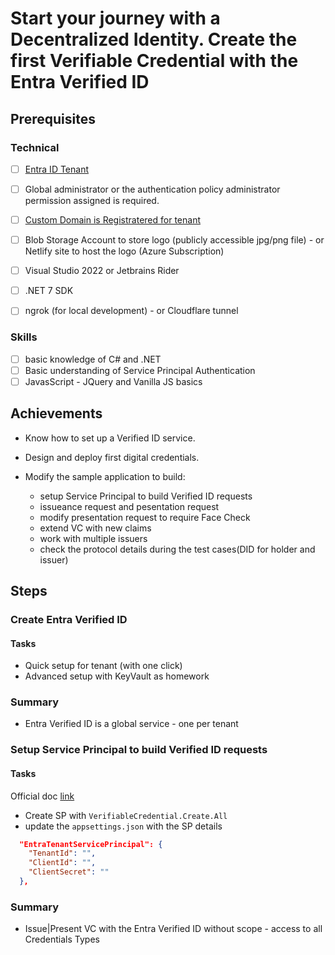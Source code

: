 # Start your journey with a Decentralized Identity. Create the first Verifiable Credential with the Entra Verified ID

## Prerequisites
### Technical
- [ ] [Entra ID Tenant](https://www.microsoft.com/en-gb/security/business/identity-access/microsoft-entra-id)
- [ ] Global administrator or the authentication policy administrator permission assigned is required.
- [ ] [Custom Domain is Registratered for tenant](https://learn.microsoft.com/en-us/entra/identity/users/domains-manage)
- [ ] Blob Storage Account to store logo (publicly accessible jpg/png file) - or Netlify site to host the logo (Azure Subscription)

- [ ] Visual Studio 2022 or Jetbrains Rider
- [ ] .NET 7 SDK

- [ ] ngrok (for local development) - or Cloudflare tunnel

### Skills
- [ ] basic knowledge of C# and .NET
- [ ] Basic understanding of Service Principal Authentication
- [ ] JavasScript - JQuery and Vanilla JS basics

## Achievements
- Know how to set up a Verified ID service.
- Design and deploy first digital credentials.

- Modify the sample application to build:
    - setup Service Principal to build Verified ID requests
    - issueance request and pesentation request
    - modify presentation request to require Face Check
    - extend VC with new claims
    - work with multiple issuers
    - check the protocol details during the test cases(DID for holder and issuer)


## Steps
### Create Entra Verified ID
#### Tasks
- Quick setup for tenant (with one click)
- Advanced setup with KeyVault as homework
### Summary
- Entra Verified ID is a global service - one per tenant

### Setup Service Principal to build Verified ID requests
#### Tasks
Official doc [link](https://learn.microsoft.com/en-us/entra/verified-id/verifiable-credentials-configure-tenant#register-an-application-in-microsoft-entra-id)
- Create SP with `VerifiableCredential.Create.All`
- update the `appsettings.json` with the SP details
```json
  "EntraTenantServicePrincipal": {
    "TenantId": "",
    "ClientId": "",
    "ClientSecret": ""
  },
```
### Summary
- Issue|Present VC with the Entra Verified ID without scope - access to all Credentials Types





